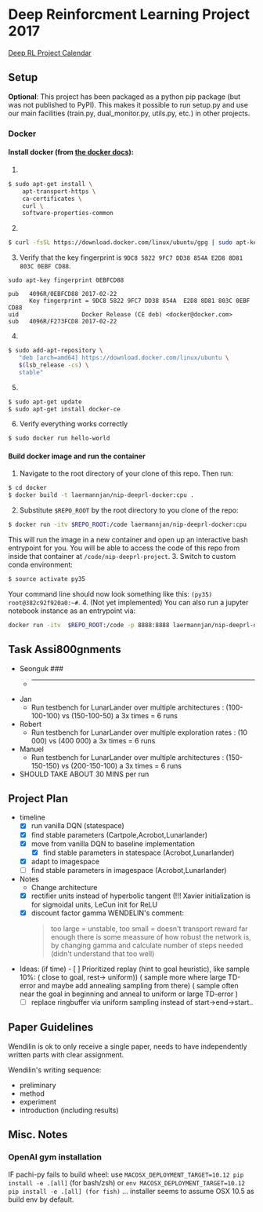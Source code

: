 # Deep Reinforcment Learning Project 2017
[Deep RL Project Calendar](https://calendar.google.com/calendar/ical/fuc8n5c750pte22c32kgi940ug%40group.calendar.google.com/private-42a8e26f0d1130a135a2a1fd08accb6a/basic.ics)

## Setup
**Optional**: This project has been packaged as a python pip package (but was not published to PyPI). This makes it possible to run setup.py and use our main facilities (train.py, dual_monitor.py, utils.py, etc.) in other projects.

### Docker
#### Install docker (from [the docker docs](https://docs.docker.com/engine/installation/linux/ubuntu/#install-docker())):
1. 
```bash
$ sudo apt-get install \
    apt-transport-https \
    ca-certificates \
    curl \
    software-properties-common
```

2. 
```bash
$ curl -fsSL https://download.docker.com/linux/ubuntu/gpg | sudo apt-key add -
```
3. Verify that the key fingerprint is `9DC8 5822 9FC7 DD38 854A E2D8 8D81 803C 0EBF CD88`.
```
sudo apt-key fingerprint 0EBFCD88

pub   4096R/0EBFCD88 2017-02-22
      Key fingerprint = 9DC8 5822 9FC7 DD38 854A  E2D8 8D81 803C 0EBF CD88
uid                  Docker Release (CE deb) <docker@docker.com>
sub   4096R/F273FCD8 2017-02-22
```
4. 
```bash
$ sudo add-apt-repository \
   "deb [arch=amd64] https://download.docker.com/linux/ubuntu \
   $(lsb_release -cs) \
   stable"
```
5. 
```bash
$ sudo apt-get update
$ sudo apt-get install docker-ce
```
6. Verify everything works correctly
```bash
$ sudo docker run hello-world
```

#### Build docker image and run the container
1. Navigate to the root directory of your clone of this repo. Then run:
```bash
$ cd docker
$ docker build -t laermannjan/nip-deeprl-docker:cpu .
```
2. Substitute `$REPO_ROOT` by the root directory to you clone of the repo:
```bash
$ docker run -itv $REPO_ROOT:/code laermannjan/nip-deeprl-docker:cpu
```
This will run the image in a new container and open up an interactive bash entrypoint for you.
You will be able to access the code of this repo from inside that container at `/code/nip-deeprl-project`.
3. Switch to custom conda environment:
```bash
$ source activate py35
```
Your command line should now look something like this: `(py35) root@382c92f920a0:~#`.
4. (Not yet implemented) You can also run a jupyter notebook instance as an entrypoint via: 
```bash
docker run -itv  $REPO_ROOT:/code -p 8888:8888 laermannjan/nip-deeprl-docker:cpu
```
## Task Assi800gnments
- Seonguk  ###
    * --- 
- Jan 
    * Run testbench for LunarLander over multiple architectures : (100-100-100) vs (150-100-50)  a 3x times = 6 runs 
- Robert
    * Run testbench for LunarLander over multiple exploration rates : (10 000) vs (400 000)  a 3x times = 6 runs 
- Manuel
    * Run testbench for LunarLander over multiple architectures : (150-150-150) vs (200-150-100)  a 3x times = 6 runs 
- SHOULD TAKE ABOUT 30 MINS per run
    
## Project Plan


- timeline
    - [x] run vanilla DQN (statespace)
	- [x] find stable parameters (Cartpole,Acrobot,Lunarlander)
    - [x] move from vanilla DQN to baseline implementation 
    	- [X] find stable parameters in statespace (Acrobot,Lunarlander)
	- [x] adapt to imagespace 
	- [ ] find stable parameters in imagespace (Acrobot,Lunarlander)

- Notes
    - Change architecture
	- [x] rectifier units instead of hyperbolic tangent (!!! Xavier initialization is for sigmoidal units, LeCun init for ReLU
	- [x] discount factor gamma
        WENDELIN's comment: 
		>too large = unstable, too small = doesn't transport reward far enough
		>there is some meassure of how robust the network is, by changing gamma and calculate number of steps needed (didn't understand that too well)
				
- Ideas: (if time)
    	- [ ] Prioritized replay (hint to goal heuristic), like sample 10%:
	    ( close to goal, rest-> uniform))
		( sample more where large TD-error and maybe add annealing sampling from there)
	  	( sample often near the goal in beginning and anneal to uniform or large TD-error )				
	- [ ] replace ringbuffer via uniform sampling instead of start->end->start..

## Paper Guidelines
Wendilin is ok to only receive a single paper, needs to have independently written parts with clear assignment.

Wendilin's writing sequence:
* preliminary
* method
* experiment
* introduction (including results)
				
## Misc. Notes
### OpenAI gym installation
IF pachi-py fails to build wheel:
use `MACOSX_DEPLOYMENT_TARGET=10.12 pip install -e .[all]` (for bash/zsh)
or `env MACOSX_DEPLOYMENT_TARGET=10.12 pip install -e .[all] (for fish)`
... installer seems to assume OSX 10.5 as build env by default.
